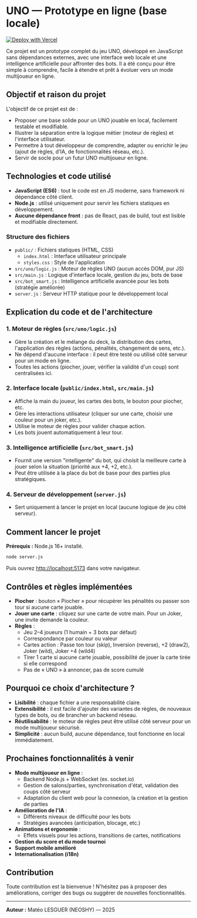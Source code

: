 # UNO — Prototype en ligne (base locale)

[![Deploy with Vercel](https://vercel.com/button)](https://vercel.com/new/clone?repository-url=https://github.com/4knimous/uno-prototype)

Ce projet est un prototype complet du jeu UNO, développé en JavaScript sans dépendances externes, avec une interface web locale et une intelligence artificielle pour affronter des bots. Il a été conçu pour être simple à comprendre, facile à étendre et prêt à évoluer vers un mode multijoueur en ligne.

## Objectif et raison du projet

L'objectif de ce projet est de :
- Proposer une base solide pour un UNO jouable en local, facilement testable et modifiable.
- Illustrer la séparation entre la logique métier (moteur de règles) et l'interface utilisateur.
- Permettre à tout développeur de comprendre, adapter ou enrichir le jeu (ajout de règles, d'IA, de fonctionnalités réseau, etc.).
- Servir de socle pour un futur UNO multijoueur en ligne.

## Technologies et code utilisé

- **JavaScript (ES6)** : tout le code est en JS moderne, sans framework ni dépendance côté client.
- **Node.js** : utilisé uniquement pour servir les fichiers statiques en développement.
- **Aucune dépendance front** : pas de React, pas de build, tout est lisible et modifiable directement.

### Structure des fichiers

- `public/` : Fichiers statiques (HTML, CSS)
  - `index.html` : Interface utilisateur principale
  - `styles.css` : Style de l'application
- `src/uno/logic.js` : Moteur de règles UNO (aucun accès DOM, pur JS)
- `src/main.js` : Logique d'interface locale, gestion du jeu, bots de base
- `src/bot_smart.js` : Intelligence artificielle avancée pour les bots (stratégie améliorée)
- `server.js` : Serveur HTTP statique pour le développement local

## Explication du code et de l'architecture

### 1. Moteur de règles (`src/uno/logic.js`)
- Gère la création et le mélange du deck, la distribution des cartes, l'application des règles (actions, pénalités, changement de sens, etc.).
- Ne dépend d'aucune interface : il peut être testé ou utilisé côté serveur pour un mode en ligne.
- Toutes les actions (piocher, jouer, vérifier la validité d'un coup) sont centralisées ici.

### 2. Interface locale (`public/index.html`, `src/main.js`)
- Affiche la main du joueur, les cartes des bots, le bouton pour piocher, etc.
- Gère les interactions utilisateur (cliquer sur une carte, choisir une couleur pour un joker, etc.).
- Utilise le moteur de règles pour valider chaque action.
- Les bots jouent automatiquement à leur tour.

### 3. Intelligence artificielle (`src/bot_smart.js`)
- Fournit une version "intelligente" du bot, qui choisit la meilleure carte à jouer selon la situation (priorité aux +4, +2, etc.).
- Peut être utilisée à la place du bot de base pour des parties plus stratégiques.

### 4. Serveur de développement (`server.js`)
- Sert uniquement à lancer le projet en local (aucune logique de jeu côté serveur).

## Comment lancer le projet

**Prérequis :** Node.js 16+ installé.

```bash
node server.js
```

Puis ouvrez [http://localhost:5173](http://localhost:5173) dans votre navigateur.

## Contrôles et règles implémentées

- **Piocher** : bouton « Piocher » pour récupérer les pénalités ou passer son tour si aucune carte jouable.
- **Jouer une carte** : cliquez sur une carte de votre main. Pour un Joker, une invite demande la couleur.
- **Règles** :
  - Jeu 2–4 joueurs (1 humain + 3 bots par défaut)
  - Correspondance par couleur ou valeur
  - Cartes action : Passe ton tour (skip), Inversion (reverse), +2 (draw2), Joker (wild), Joker +4 (wild4)
  - Tirer 1 carte si aucune carte jouable, possibilité de jouer la carte tirée si elle correspond
  - Pas de « UNO » à annoncer, pas de score cumulé

## Pourquoi ce choix d'architecture ?

- **Lisibilité** : chaque fichier a une responsabilité claire.
- **Extensibilité** : il est facile d'ajouter des variantes de règles, de nouveaux types de bots, ou de brancher un backend réseau.
- **Réutilisabilité** : le moteur de règles peut être utilisé côté serveur pour un mode multijoueur sécurisé.
- **Simplicité** : aucun build, aucune dépendance, tout fonctionne en local immédiatement.

## Prochaines fonctionnalités à venir

- **Mode multijoueur en ligne** :
  - Backend Node.js + WebSocket (ex. socket.io)
  - Gestion de salons/parties, synchronisation d'état, validation des coups côté serveur
  - Adaptation du client web pour la connexion, la création et la gestion de parties
- **Amélioration de l'IA** :
  - Différents niveaux de difficulté pour les bots
  - Stratégies avancées (anticipation, blocage, etc.)
- **Animations et ergonomie** :
  - Effets visuels pour les actions, transitions de cartes, notifications
- **Gestion du score et du mode tournoi**
- **Support mobile amélioré**
- **Internationalisation (i18n)**

## Contribution

Toute contribution est la bienvenue ! N'hésitez pas à proposer des améliorations, corriger des bugs ou suggérer de nouvelles fonctionnalités.

---

**Auteur :** Matéo LESGUER (NEOSHY) — 2025

